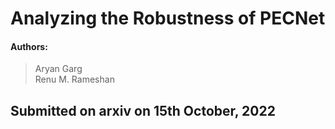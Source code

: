 # Analyzing the Robustness of PECNet

#### Authors:
> Aryan Garg   
> Renu M. Rameshan

## Submitted on arxiv on 15th October, 2022
